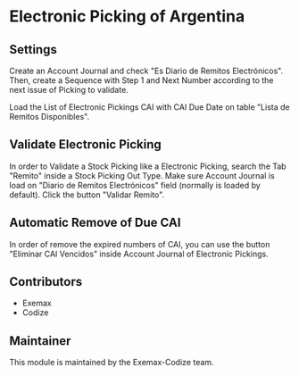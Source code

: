 # Electronic Picking of Argentina

## Settings

Create an Account Journal and check "Es Diario de Remitos Electrónicos". Then, create a Sequence with Step 1 and Next Number according to the next issue of Picking to validate.

Load the List of Electronic Pickings CAI with CAI Due Date on table "Lista de Remitos Disponibles".

## Validate Electronic Picking

In order to Validate a Stock Picking like a Electronic Picking, search the Tab "Remito" inside a Stock Picking Out Type. Make sure Account Journal is load on "Diario de Remitos Electrónicos" field (normally is loaded by default). Click the button "Validar Remito".

## Automatic Remove of Due CAI

In order of remove the expired numbers of CAI, you can use the button "Eliminar CAI Vencidos" inside Account Journal of Electronic Pickings.

## Contributors

* Exemax
* Codize

## Maintainer

This module is maintained by the Exemax-Codize team.
